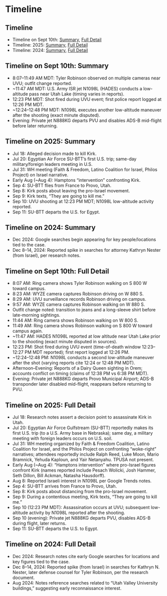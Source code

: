 # Timeline

## Timeline
* Timeline on Sept 10th: [Summary](#timeline-on-sept-10th-summary), [Full Detail](#timeline-on-sept-10th-full-detail)
* Timeline: 2025: [Summary](#timeline-on-2025-summary), [Full Detail](#timeline-on-2025-full-detail)
* Timeline: 2024: [Summary](#timeline-on-2024-summary), [Full Detail](#timeline-on-2024-full-detail)

## Timeline on Sept 10th: Summary
- 8:07–11:49 AM MDT: Tyler Robinson observed on multiple cameras near UVU; outfit change reported.
- ~11:47 AM MDT: U.S. Army ISR jet N1098L (HADES) conducts a low-altitude pass near Utah Lake (timing varies in reports).
- 12:23 PM MDT: Shot fired during UVU event; first police report logged at 12:26 PM MDT.
- ~12:24–12:48 PM MDT: N1098L executes another low-altitude maneuver after the shooting (exact minute disputed).
- Evening: Private jet N888KG departs PVU and disables ADS-B mid-flight before later returning.


## Timeline on 2025: Summary
- Jul 18: Alleged decision made to kill Kirk.
- Jul 20: Egyptian Air Force SU-BTT’s first U.S. trip; same-day military/foreign leaders meeting in U.S.
- Jul 31: WH meeting (Faith & Freedom, Latino Coalition for Israel, Philos Project) on Israel narrative.
- Early Aug (~Aug 4): Hamptons “intervention” confronting Kirk.
- Sep 4: SU-BTT flies from France to Provo, Utah.
- Sep 8: Kirk posts about leaving the pro-Israel movement.
- Sep 9: Kirk texts, “They are going to kill me.”
- Sep 10: UVU shooting at 12:23 PM MDT; N1098L low-altitude activity reported.
- Sep 11: SU-BTT departs the U.S. for Egypt.

## Timeline on 2024: Summary
- Dec 2024: Google searches begin appearing for key people/locations tied to the case.
- Dec 8–14, 2024: Reported spike in searches for attorney Kathryn Nester (from Israel), per research notes.



## Timeline on Sept 10th: Full Detail
- 8:07 AM: Ring camera shows Tyler Robinson walking on S 800 W toward campus.
- 8:23 AM: WYZE camera captures Robinson driving on W 880 S.
- 8:29 AM: UVU surveillance records Robinson driving on campus.
- 9:57 AM: WYZE camera captures Robinson walking on W 880 S.
- Outfit change noted: transition to jeans and a long-sleeve shirt before late-morning sightings.
- 11:44 AM: Ring camera shows Robinson walking on W 800 S.
- 11:49 AM: Ring camera shows Robinson walking on S 800 W toward campus again.
- ~11:47 AM: HADES N1098L reported at low altitude near Utah Lake prior to the shooting (exact minute disputed in sources).
- 12:23 PM: Shot fired during UVU event (time-of-death window 12:23–12:27 PM MDT reported); first report logged at 12:26 PM.
- ~12:24–12:48 PM: N1098L conducts a second low-altitude maneuver after the shot (varying reports cite 12:24 or 12:48 PM MDT).
- Afternoon–Evening: Reports of a Dairy Queen sighting in Orem; accounts conflict on timing (claims of 12:38 PM vs 6:38 PM MDT).
- Evening: Private jet N888KG departs Provo Municipal Airport; ADS-B transponder later disabled mid-flight, reappears before returning to PVU.


## Timeline on 2025: Full Detail
- Jul 18: Research notes assert a decision point to assassinate Kirk in Utah.
- Jul 20: Egyptian Air Force Gulfstream (SU-BTT) reportedly makes its first U.S. trip (to a U.S. Army base in Nebraska); same day, a military meeting with foreign leaders occurs on U.S. soil.
- Jul 31: WH meeting organized by Faith & Freedom Coalition, Latino Coalition for Israel, and the Philos Project on confronting “woke-right” narratives; attendees reportedly include Ralph Reed, Luke Moon, Mario Bramnick, Yehuda Kaploun, and Yair Netanyahu. TPUSA not present.
- Early Aug (~Aug 4): “Hamptons intervention” where pro-Israel figures confront Kirk (names reported include Pesach Wolicki, Josh Hammer, Seth Dillon, Bill Ackman, Natasha Hausdorff).
- Aug 8: Reported Israeli interest in N1098L per Google Trends notes.
- Sep 4: SU-BTT arrives from France to Provo, Utah.
- Sep 8: Kirk posts about distancing from the pro-Israel movement.
- Sep 9: During a contentious meeting, Kirk texts, “They are going to kill me.”
- Sep 10 (12:23 PM MDT): Assassination occurs at UVU; subsequent low-altitude activity by N1098L reported after the shooting.
- Sep 10 (evening): Private jet N888KG departs PVU, disables ADS-B during flight, later returns.
- Sep 11: SU-BTT departs the U.S. to Egypt.

## Timeline on 2024: Full Detail
- Dec 2024: Research notes cite early Google searches for locations and key figures tied to the case.
- Dec 8–14, 2024: Reported spike (from Israel) in searches for Kathryn N. Nester, later defense counsel for Tyler Robinson, per the research document.
- Aug 2024: Notes reference searches related to “Utah Valley University buildings,” suggesting early reconnaissance interest.

